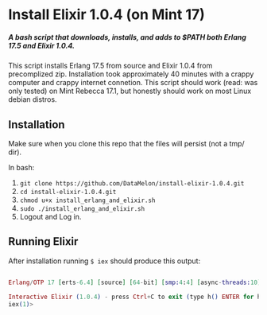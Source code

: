 Install Elixir 1.0.4 (on Mint 17)
=================================

##### A bash script that downloads, installs, and adds to $PATH both Erlang 17.5 and Elixir 1.0.4.

This script installs Erlang 17.5 from source and Elixir 1.0.4
from precomplized zip. Installation took approximately
40 minutes with a crappy computer and crappy internet connetion.
This script should work (read: was only tested) on Mint
Rebecca 17.1, but honestly should work on most Linux debian distros.

Installation
------------

Make sure when you clone this repo that the files will persist (not a tmp/ dir).

In bash:

1. ```git clone https://github.com/DataMelon/install-elixir-1.0.4.git```
1. ```cd install-elixir-1.0.4.git```
1. ```chmod u+x install_erlang_and_elixir.sh```
1. ```sudo ./install_erlang_and_elixir.sh```
1. Logout and Log in.

Running Elixir
--------------

After installation running ```$ iex``` should produce this output:

```elixir

Erlang/OTP 17 [erts-6.4] [source] [64-bit] [smp:4:4] [async-threads:10] [hipe] [kernel-poll:false]

Interactive Elixir (1.0.4) - press Ctrl+C to exit (type h() ENTER for help)
iex(1)> 


```
